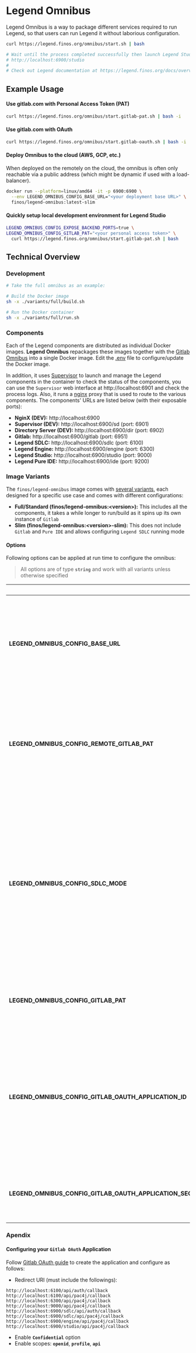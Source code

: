 # Legend Omnibus

Legend Omnibus is a way to package different services required to run Legend, so that users can run Legend it without laborious configuration.

```sh
curl https://legend.finos.org/omnibus/start.sh | bash

# Wait until the process completed successfully then launch Legend Studio at:
# http://localhost:6900/studio
#
# Check out Legend documentation at https://legend.finos.org/docs/overview/legend-overview
```

## Example Usage

#### Use gitlab.com with Personal Access Token (PAT)

```sh
curl https://legend.finos.org/omnibus/start.gitlab-pat.sh | bash -i
```

#### Use gitlab.com with OAuth

```sh
curl https://legend.finos.org/omnibus/start.gitlab-oauth.sh | bash -i
```

#### Deploy Omnibus to the cloud (AWS, GCP, etc.)

When deployed on the remotely on the cloud, the omnibus is often only reachable via a public address (which might be dynamic if used with a load-balancer).

```sh
docker run --platform=linux/amd64 -it -p 6900:6900 \
  --env LEGEND_OMNIBUS_CONFIG_BASE_URL="<your deployment base URL>" \
  finos/legend-omnibus:latest-slim
```

#### Quickly setup local development environment for Legend Studio

```sh
LEGEND_OMNIBUS_CONFIG_EXPOSE_BACKEND_PORTS=true \
LEGEND_OMNIBUS_CONFIG_GITLAB_PAT="<your personal access token>" \
  curl https://legend.finos.org/omnibus/start.gitlab-pat.sh | bash
```

## Technical Overview

### Development

```sh
# Take the full omnibus as an example:

# Build the Docker image
sh -x ./variants/full/build.sh

# Run the Docker container
sh -x ./variants/full/run.sh
```

### Components

Each of the Legend components are distributed as individual Docker images. **Legend Omnibus** repackages these images together with the [Gitlab Omnibus](https://docs.gitlab.com/omnibus/) into a single Docker image. Edit the [.env](./.env) file to configure/update the Docker image.

In addition, it uses [Supervisor](http://supervisord.org/) to launch and manage the Legend components in the container to check the status of the components, you can use the `Supervisor` web interface at http://localhost:6901 and check the process logs. Also, it runs a [nginx](https://www.nginx.com/) proxy that is used to route to the various components. The components' URLs are listed below (with their exposable ports):

- **NginX (DEV):** http://localhost:6900
- **Supervisor (DEV):** http://localhost:6900/sd (port: 6901)
- **Directory Server (DEV):** http://localhost:6900/dir (port: 6902)
- **Gitlab:** http://localhost:6900/gitlab (port: 6951)
- **Legend SDLC:** http://localhost:6900/sdlc (port: 6100)
- **Legend Engine:** http://localhost:6900/engine (port: 6300)
- **Legend Studio:** http://localhost:6900/studio (port: 9000)
- **Legend Pure IDE:** http://localhost:6900/ide (port: 9200)

### Image Variants

The `finos/legend-omnibus` image comes with [several variants](https://github.com/finos/legend/tree/master/installers/omnibus/variants), each designed for a specific use case and comes with different configurations:

- **Full/Standard (finos/legend-omnibus:\<version\>):** This includes all the components, it takes a while longer to run/build as it spins up its own instance of `Gitlab`
- **Slim (finos/legend-omnibus:\<version\>-slim):** This does not include `Gitlab` and `Pure IDE` and allows configuring `Legend SDLC` running mode

#### Options

Following options can be applied at run time to configure the omnibus:

> All options are of type **`string`** and work with all variants unless otherwise specified

|  | Variant | Description |
| :-- | :-: | --- |
| **LEGEND_OMNIBUS_CONFIG_BASE_URL** | - | The base URL of your omnibus when hosted/deployed remotely on cloud services as the deployment is often behind a load balancer and is reachable only via some public domain |
| **LEGEND_OMNIBUS_CONFIG_REMOTE_GITLAB_PAT** | `full` | The [Gitlab Personal Access Token (PAT)](https://docs.gitlab.com/ee/user/profile/personal_access_tokens.html) used to authenticate with `gitlab.com`. _Setting this will configure the omnibus to run against `gitlab.com` instead of the local Gitlab instance._ |
| **LEGEND_OMNIBUS_CONFIG_SDLC_MODE** | `slim` | This specifies `Legend SDLC` running mode:<br/>- **`in-memory`** (default): use in-memory backend<br/> - **`gitlab-pat`**: use remote Gitlab with Personal Access Token backend _(requires specifying additional config at runtime)_<br/>- **`gitlab-oauth`**: use remote Gitlab with [OAuth](https://oauth.net/) backend _(requires specifying additional config at runtime)_ |
| **LEGEND_OMNIBUS_CONFIG_GITLAB_PAT** | `slim` | Required for **`gitlab-pat`** `Legend SDLC` backend mode<br/><br/>The [Gitlab Personal Access Token (PAT)](https://docs.gitlab.com/ee/user/profile/personal_access_tokens.html). |
| **LEGEND_OMNIBUS_CONFIG_GITLAB_OAUTH_APPLICATION_ID** | `slim` | Required for **`gitlab-oauth`** `Legend SDLC` backend mode<br/><br/>The **ID** for the [Gitlab OAuth](https://docs.gitlab.com/ee/integration/oauth_provider.html) application that users will need to authorize so that `Legend SDLC` can make calls to Gitlab API on their behalf. See this [guide](#configuring-your-gitlab-oauth-application) to configure your `Gitlab OAuth application` properly. |
| **LEGEND_OMNIBUS_CONFIG_GITLAB_OAUTH_APPLICATION_SECRET** | `slim` | Required for **`gitlab-oauth`** `Legend SDLC` backend mode<br/><br/>The **secret** for the [Gitlab OAuth](https://docs.gitlab.com/ee/integration/oauth_provider.html) application. |

### Apendix

#### Configuring your `Gitlab OAuth` Application

Follow [Gitlab OAuth guide](https://docs.gitlab.com/ee/integration/oauth_provider.html) to create the application and configure as follows:

- Redirect URI (must include the followings):

```
http://localhost:6100/api/auth/callback
http://localhost:6100/api/pac4j/callback
http://localhost:6300/api/pac4j/callback
http://localhost:9000/api/pac4j/callback
http://localhost:6900/sdlc/api/auth/callback
http://localhost:6900/sdlc/api/pac4j/callback
http://localhost:6900/engine/api/pac4j/callback
http://localhost:6900/studio/api/pac4j/callback
```

- Enable **`Confidential`** option
- Enable scopes: **`openid`**, **`profile`**, **`api`**
